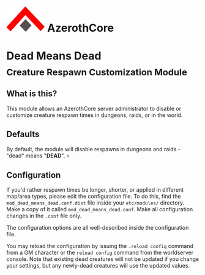 # ![logo](https://raw.githubusercontent.com/azerothcore/azerothcore.github.io/master/images/logo-github.png) AzerothCore

# Dead Means Dead<br><sub>Creature Respawn Customization Module</sub>

## What is this?
This module allows an AzerothCore server administrator to disable or customize creature respawn times in dungeons, raids, or in the world.

## Defaults
By default, the module will disable respawns in dungeons and raids - "dead" means "**DEAD**". :skull:

## Configuration
If you'd rather respawn times be longer, shorter, or applied in different map/area types, please edit the configuration file. To do this, find the `mod_dead_means_dead.conf.dist` file inside your `etc/modules/` directory. Make a copy of it called `mod_dead_means_dead.conf`. Make all configuration changes in the `.conf` file only.

The configuration options are all well-described inside the configuration file.

You may reload the configuration by issuing the `.reload config` command from a GM character or the `reload config` command from the worldserver console. Note that existing dead creatures will not be updated if you change your settings, but any newly-dead creatures will use the updated values.
